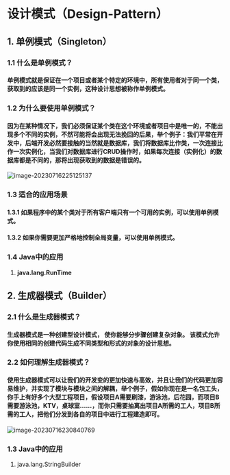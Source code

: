 # 设计模式（Design-Pattern）

## 1. 单例模式（Singleton）

### 1.1 什么是单例模式？

#### 单例模式就是保证在一个项目或者某个特定的环境中，所有使用者对于同一个类，获取到的应该是同一个实例，这种设计思想被称作单例模式。

### 1.2 为什么要使用单例模式？

#### 因为在某种情况下，我们必须保证某个类在这个环境或者项目中是唯一的，不能出现多个不同的实例，不然可能将会出现无法挽回的后果，举个例子：我们平常在开发中，后端开发必然要接触的当然就是数据库，我们将数据库比作类，一次连接比作一次实例化，当我们对数据库进行CRUD操作时，如果每次连接（实例化）的数据库都是不同的，那将出现获取到的数据是错误的。

![image-20230716225125137](C:\Users\小K\AppData\Roaming\Typora\typora-user-images\image-20230716225125137.png)

### 1.3 适合的应用场景

#### 1.3.1 如果程序中的某个类对于所有客户端只有一个可用的实例，可以使用单例模式。

#### 1.3.2 **如果你需要更加严格地控制全局变量，可以使用单例模式。**

### 1.4 Java中的应用

1. **java.lang.RunTime**

## 2. 生成器模式（Builder）

### 2.1 什么是生成器模式？

#### **生成器模式**是一种创建型设计模式， 使你能够分步骤创建复杂对象。 该模式允许你使用相同的创建代码生成不同类型和形式的对象的设计思想。

### 2.2 如何理解生成器模式？

#### 使用生成器模式可以让我们的开发变的更加快速与高效，并且让我们的代码更加容易维护，并实现了模块与模块之间的解耦，举个例子，假如你现在是一名包工头，你手上有好多个大型工程项目，假设项目A需要刷漆，游泳池，后花园，而项目B需要游泳池，KTV，桌球室......，而你只需要抽离出项目A所需的工人，项目B所需的工人，把他们分发到各自的项目中进行工程建造即可。

![image-20230716230840769](C:\Users\小K\AppData\Roaming\Typora\typora-user-images\image-20230716230840769.png)

### 1.3 Java中的应用

1. java.lang.StringBuilder